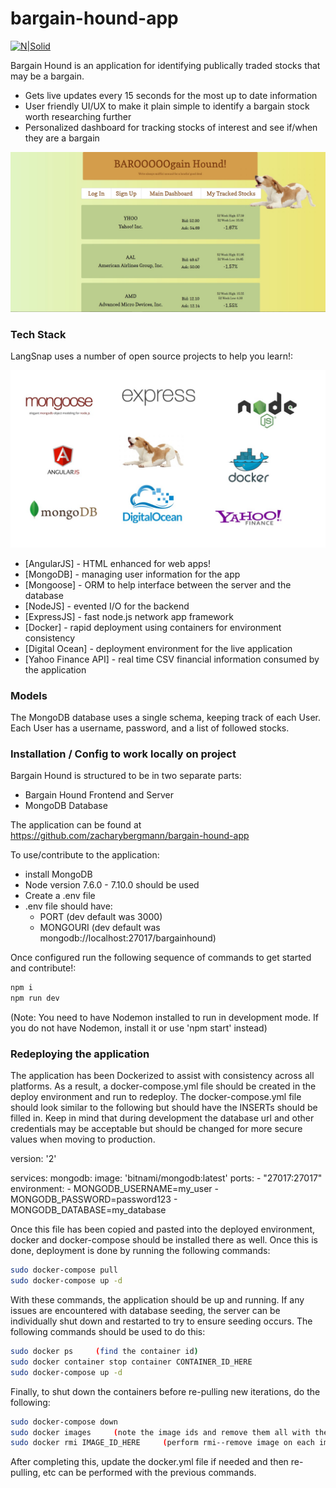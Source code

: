 # bargain-hound-app

[![N|Solid](https://cldup.com/dTxpPi9lDf.thumb.png)](https://nodesource.com/products/nsolid)

Bargain Hound is an application for identifying publically traded stocks that may be a bargain.

  - Gets live updates every 15 seconds for the most up to date information
  - User friendly UI/UX to make it plain simple to identify a bargain stock worth researching further
  - Personalized dashboard for tracking stocks of interest and see if/when they are a bargain

![Bargain Hound Dashboard](./bargainhound.jpg?raw=true "Wireframes")

### Tech Stack

LangSnap uses a number of open source projects to help you learn!:

![Bargain Hound Tech Stack](./bargainhound_tech_stack.jpg?raw=true "Tech Stack")

* [AngularJS] - HTML enhanced for web apps!
* [MongoDB] - managing user information for the app
* [Mongoose] - ORM to help interface between the server and the database
* [NodeJS] - evented I/O for the backend
* [ExpressJS] - fast node.js network app framework
* [Docker] - rapid deployment using containers for environment consistency
* [Digital Ocean] - deployment environment for the live application
* [Yahoo Finance API] - real time CSV financial information consumed by the application

### Models
The MongoDB database uses a single schema, keeping track of each User. Each User has a username, password,
and a list of followed stocks.

### Installation / Config to work locally on project

Bargain Hound is structured to be in two separate parts:
  - Bargain Hound Frontend and Server
  - MongoDB Database

The application can be found at https://github.com/zacharybergmann/bargain-hound-app

To use/contribute to the application:
  - install MongoDB
  - Node version 7.6.0 - 7.10.0 should be used
  - Create a .env file
  - .env file should have:
    - PORT     (dev default was 3000)
    - MONGOURI   (dev default was mongodb://localhost:27017/bargainhound)

Once configured run the following sequence of commands to get started and contribute!:
```sh
npm i
npm run dev
```
(Note: You need to have Nodemon installed to run in development mode. If you do not have Nodemon, install it or use 'npm start' instead)

### Redeploying the application
The application has been Dockerized to assist with consistency across all platforms. As a result, a docker-compose.yml
file should be created in the deploy environment and run to redeploy. The docker-compose.yml file should look similar
to the following but should have the INSERTs should be filled in. Keep in mind that during development the database 
url and other credentials may be acceptable but should be changed for more secure values when moving to production.

version: '2'

services:
  mongodb:
    image: 'bitnami/mongodb:latest'
    ports:
      - "27017:27017"
    environment:
      - MONGODB_USERNAME=my_user
      - MONGODB_PASSWORD=password123
      - MONGODB_DATABASE=my_database


Once this file has been copied and pasted into the deployed environment, docker and docker-compose should be installed
there as well. Once this is done, deployment is done by running the following commands:

```sh
sudo docker-compose pull
sudo docker-compose up -d
```

With these commands, the application should be up and running. If any issues are encountered with database 
seeding, the server can be individually shut down and restarted to try to ensure seeding occurs. The following commands 
should be used to do this:

```sh
sudo docker ps     (find the container id)
sudo docker container stop container CONTAINER_ID_HERE
sudo docker-compose up -d
```

Finally, to shut down the containers before re-pulling new iterations, do the following:
```sh
sudo docker-compose down
sudo docker images     (note the image ids and remove them all with the following command)
sudo docker rmi IMAGE_ID_HERE     (perform rmi--remove image on each image id)
```

After completing this, update the docker.yml file if needed and then re-pulling, etc can be performed with the previous commands.
